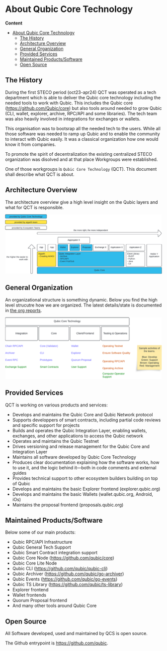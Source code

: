 # About Qubic Core Technology

**Content**
- [About Qubic Core Technology](#about-qubic-core-technology)
  - [The History](#the-history)
  - [Architecture Overview](#architecture-overview)
  - [General Organization](#general-organization)
  - [Provided Services](#provided-services)
  - [Maintained Products/Software](#maintained-productssoftware)
  - [Open Source](#open-source)


## The History
During the first STECO period (oct23-apr24) QCT was operated as a tech department which is able to deliver the Qubic core technology including the needed tools to work with Qubic.
This includes the Qubic core (https://github.com/Qubic/core) but also tools around needed to grow Qubic (CLI, wallet, explorer, archive, RPC/API and some libraries). The tech team was also heavily involved in integrations for exchanges or wallets.


This organisation was to bootsrap all the needed tech to the users. While all those software was needed to ramp up Qubic and to enable the community to interact with Qubic easily. It was a classical organization how one would know it from companies.

To promote the spirit of decentralization the existing centralized STECO organization was disolved and at that place Workgroups were established.

One of those workgroups is `Qubic Core Technology` (QCT). This document shall describe what QCT is about.


## Architecture Overview

The architecture overview give a high level insight on the Qubic layers and what for QCT is responsible.

![Qubic Highlevel Architecture Overview](assets/architecture-overview.png "Architecture Overview")

## General Organization
An organizational structure is something dynamic. Below you find the high level strucutre how we are organized. The latest details/state is documented in [the org reports](../org-reports/README.md).

![QCT Highlevel Organization Overview](assets/organization-overview.png "Organization Overview")

## Provided Services

QCT is working on various products and services:

- Develops and maintains the Qubic Core and Qubic Network protocol
- Supports developpers of smart contracts, including partial code reviews and specific support for projects
- Builds and operates the Qubic Integration Layer, enabling wallets, exchanges, and other applications to access the Qubic network
- Operates and maintains the Qubic Testnet
- Drives versioning and release management for the Qubic Core and Integration Layer
- Maintains all software developed by Qubic Core Technology
- Produces clear documentation explaining how the software works, how to use it, and the logic behind it—both in code comments and external guides
- Provides technical support to other ecosystem builders building on top of Qubic
- Develops and maintains the basic Explorer frontend (explorer.qubic.org)
- Develops and maintains the basic Wallets (wallet.qubic.org, Android, iOs)
- Maintains the proposal frontend (proposals.qubic.org)
  
## Maintained Products/Software

Below some of our main products:

- Qubic RPC/API Infrastructure
- Qubic General Tech Support
- Qubic Smart Contract integration support
- Qubic Core Node (https://github.com/qubic/core)
- Qubic Core Lite Node
- Qubic CLI (https://github.com/qubic/qubic-cli)
- Qubic Archiver (https://github.com/qubic/go-archiver)
- Qubic Events (https://github.com/qubic/go-events)
- Qubic TS Library (https://github.com/qubic/ts-library)
- Explorer frontend
- Wallet frontends
- Quorum Proposal frontend
- And many other tools around Qubic Core

## Open Source
All Software developed, used and maintained by QCS is open source.

The Github entrypoint is https://github.com/qubic.